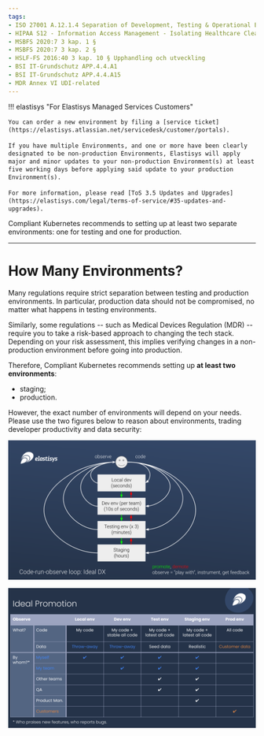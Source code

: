 ```yaml
---
tags:
- ISO 27001 A.12.1.4 Separation of Development, Testing & Operational Environments
- HIPAA S12 - Information Access Management - Isolating Healthcare Clearinghouse Functions - § 164.308(a)(4)(ii)(A)
- MSBFS 2020:7 3 kap. 1 §
- MSBFS 2020:7 3 kap. 2 §
- HSLF-FS 2016:40 3 kap. 10 § Upphandling och utveckling
- BSI IT-Grundschutz APP.4.4.A1
- BSI IT-Grundschutz APP.4.4.A15
- MDR Annex VI UDI-related
---
```

!!! elastisys "For Elastisys Managed Services Customers"

    You can order a new environment by filing a [service ticket](https://elastisys.atlassian.net/servicedesk/customer/portals).

    If you have multiple Environments, and one or more have been clearly designated to be non-production Environments, Elastisys will apply major and minor updates to your non-production Environment(s) at least five working days before applying said update to your production Environment(s).

    For more information, please read [ToS 3.5 Updates and Upgrades](https://elastisys.com/legal/terms-of-service/#35-updates-and-upgrades).

Compliant Kubernetes recommends to setting up at least two separate environments: one for testing and one for production.

---

# How Many Environments?

Many regulations require strict separation between testing and production environments.
In particular, production data should not be compromised, no matter what happens in testing environments.

Similarly, some regulations -- such as Medical Devices Regulation (MDR) -- require you to take a risk-based approach to changing the tech stack. Depending on your risk assessment, this implies verifying changes in a non-production environment before going into production.

Therefore, Compliant Kubernetes recommends setting up **at least two environments**:

- staging;
- production.

However, the exact number of environments will depend on your needs.
Please use the two figures below to reason about environments, trading developer productivity and data security:

![Ideal Developer Experience](img/environments/ideal-dx.svg)

![Ideal Promotion](img/environments/ideal-promotion.svg)
